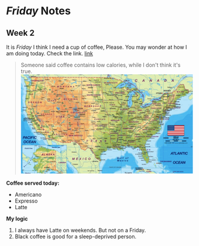 # *Friday* Notes
## Week 2
It is *Friday*
I think I need a cup of coffee, 
Please.
You may wonder at how I am doing today. Check the link. 
[link](https://yuz120.github.io/cse15l-lab-reports/ok)
> Someone said coffee contains low calories, while I don't think it's true.
![image](Map_of_America.jpg)

**Coffee served today:**
* Americano
* Expresso
* Latte

**My logic**
1. I always have Latte on weekends. But not on a Friday.
2. Black coffee is good for a sleep-deprived person.
